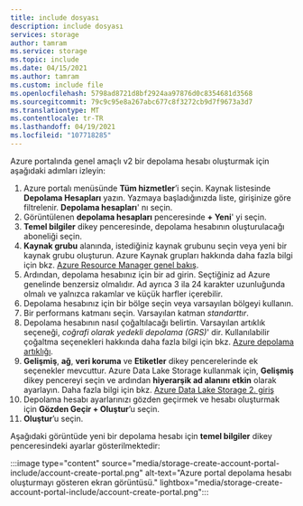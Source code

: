 ```yaml
---
title: include dosyası
description: include dosyası
services: storage
author: tamram
ms.service: storage
ms.topic: include
ms.date: 04/15/2021
ms.author: tamram
ms.custom: include file
ms.openlocfilehash: 5798ad8721d8bf2924aa97876d0c8354681d3568
ms.sourcegitcommit: 79c9c95e8a267abc677c8f3272cb9d7f9673a3d7
ms.translationtype: MT
ms.contentlocale: tr-TR
ms.lasthandoff: 04/19/2021
ms.locfileid: "107718285"
---
```

Azure portalında genel amaçlı v2 bir depolama hesabı oluşturmak için aşağıdaki adımları izleyin:

1. Azure portalı menüsünde **Tüm hizmetler**’i seçin. Kaynak listesinde **Depolama Hesapları** yazın. Yazmaya başladığınızda liste, girişinize göre filtrelenir. **Depolama hesapları**' nı seçin.
1. Görüntülenen **depolama hesapları** penceresinde **+ Yeni**' yi seçin.
1. **Temel bilgiler** dikey penceresinde, depolama hesabının oluşturulacağı aboneliği seçin.
1. **Kaynak grubu** alanında, istediğiniz kaynak grubunu seçin veya yeni bir kaynak grubu oluşturun.  Azure Kaynak grupları hakkında daha fazla bilgi için bkz. [Azure Resource Manager genel bakış](../articles/azure-resource-manager/management/overview.md).
1. Ardından, depolama hesabınız için bir ad girin. Seçtiğiniz ad Azure genelinde benzersiz olmalıdır. Ad ayrıca 3 ila 24 karakter uzunluğunda olmalı ve yalnızca rakamlar ve küçük harfler içerebilir.
1. Depolama hesabınız için bir bölge seçin veya varsayılan bölgeyi kullanın.
1. Bir performans katmanı seçin. Varsayılan katman *standarttır*.
1. Depolama hesabının nasıl çoğaltılacağı belirtin. Varsayılan artıklık seçeneği, *coğrafi olarak yedekli depolama (GRS)*' dir. Kullanılabilir çoğaltma seçenekleri hakkında daha fazla bilgi için bkz. [Azure depolama artıklığı](../articles/storage/common/storage-redundancy.md).
1. **Gelişmiş**, **ağ**, **veri koruma** ve **Etiketler** dikey pencerelerinde ek seçenekler mevcuttur. Azure Data Lake Storage kullanmak için, **Gelişmiş** dikey pencereyi seçin ve ardından **hiyerarşik ad alanını** **etkin** olarak ayarlayın. Daha fazla bilgi için bkz. [Azure Data Lake Storage 2. giriş](../articles/storage/blobs/data-lake-storage-introduction.md)
1. Depolama hesabı ayarlarınızı gözden geçirmek ve hesabı oluşturmak için **Gözden Geçir + Oluştur**’u seçin.
1. **Oluştur**’u seçin.

Aşağıdaki görüntüde yeni bir depolama hesabı için **temel bilgiler** dikey penceresindeki ayarlar gösterilmektedir:

:::image type="content" source="media/storage-create-account-portal-include/account-create-portal.png" alt-text="Azure portal depolama hesabı oluşturmayı gösteren ekran görüntüsü." lightbox="media/storage-create-account-portal-include/account-create-portal.png":::
